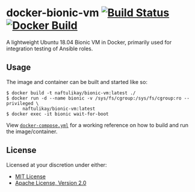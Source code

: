 # docker-bionic-vm [![Build Status][travis.svg]][travis] [![Docker Build][docker.svg]][docker]

A lightweight Ubuntu 18.04 Bionic VM in Docker, primarily used for integration testing of Ansible roles.

## Usage

The image and container can be built and started like so:

```
$ docker build -t naftulikay/bionic-vm:latest ./
$ docker run -d --name bionic -v /sys/fs/cgroup:/sys/fs/cgroup:ro --privileged \
      naftulikay/bionic-vm:latest
$ docker exec -it bionic wait-for-boot
```

View [`docker-compose.yml`](./docker-compose.yml) for a working reference on how to build and run the image/container.

## License

Licensed at your discretion under either:

 - [MIT License](./LICENSE-MIT)
 - [Apache License, Version 2.0](./LICENSE-APACHE)

 [docker]: https://hub.docker.com/r/naftulikay/bionic-vm/
 [docker.svg]: https://img.shields.io/docker/automated/naftulikay/bionic-vm.svg?maxAge=2592001
 [travis]: https://travis-ci.org/naftulikay/docker-bionic-vm
 [travis.svg]: https://travis-ci.org/naftulikay/docker-bionic-vm.svg?branch=master
